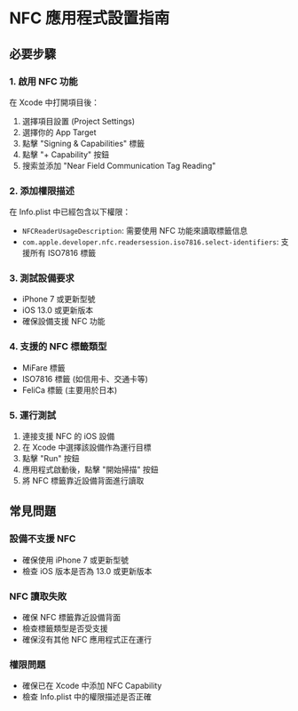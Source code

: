 # NFC 應用程式設置指南

## 必要步驟

### 1. 啟用 NFC 功能
在 Xcode 中打開項目後：

1. 選擇項目設置 (Project Settings)
2. 選擇你的 App Target
3. 點擊 "Signing & Capabilities" 標籤
4. 點擊 "+ Capability" 按鈕
5. 搜索並添加 "Near Field Communication Tag Reading"

### 2. 添加權限描述
在 Info.plist 中已經包含以下權限：
- `NFCReaderUsageDescription`: 需要使用 NFC 功能來讀取標籤信息
- `com.apple.developer.nfc.readersession.iso7816.select-identifiers`: 支援所有 ISO7816 標籤

### 3. 測試設備要求
- iPhone 7 或更新型號
- iOS 13.0 或更新版本
- 確保設備支援 NFC 功能

### 4. 支援的 NFC 標籤類型
- MiFare 標籤
- ISO7816 標籤 (如信用卡、交通卡等)
- FeliCa 標籤 (主要用於日本)

### 5. 運行測試
1. 連接支援 NFC 的 iOS 設備
2. 在 Xcode 中選擇該設備作為運行目標
3. 點擊 "Run" 按鈕
4. 應用程式啟動後，點擊 "開始掃描" 按鈕
5. 將 NFC 標籤靠近設備背面進行讀取

## 常見問題

### 設備不支援 NFC
- 確保使用 iPhone 7 或更新型號
- 檢查 iOS 版本是否為 13.0 或更新版本

### NFC 讀取失敗
- 確保 NFC 標籤靠近設備背面
- 檢查標籤類型是否受支援
- 確保沒有其他 NFC 應用程式正在運行

### 權限問題
- 確保已在 Xcode 中添加 NFC Capability
- 檢查 Info.plist 中的權限描述是否正確